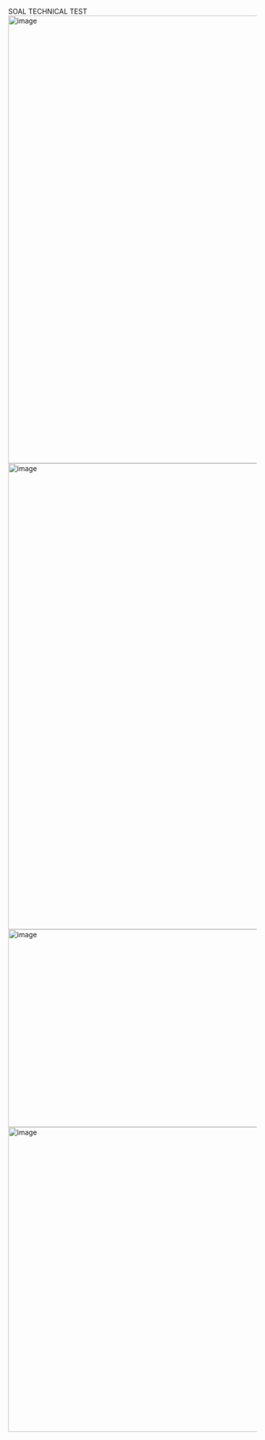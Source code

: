 SOAL TECHNICAL TEST
<img width="900" height="908" alt="image" src="https://github.com/user-attachments/assets/011893c1-43f7-412a-b1da-d12d2b7af986" />
<img width="987" height="945" alt="image" src="https://github.com/user-attachments/assets/f04382c3-b6f0-4473-a426-8c1f2978bea0" />
<img width="1026" height="401" alt="image" src="https://github.com/user-attachments/assets/1dca0d2b-27f2-4a58-8a0c-9af7097b0592" />
<img width="897" height="618" alt="image" src="https://github.com/user-attachments/assets/68cefb07-6c99-4fb1-8f79-9cc61e536023" />
